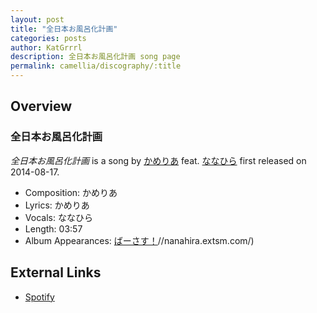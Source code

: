 ```yaml
---
layout: post
title: "全日本お風呂化計画"
categories: posts
author: KatGrrrl
description: 全日本お風呂化計画 song page
permalink: camellia/discography/:title
---
```


## Overview

### 全日本お風呂化計画

*全日本お風呂化計画* is a song by [かめりあ](/camellia) feat. [ななひら](#) first released on 2014-08-17.

* Composition: かめりあ
* Lyrics: かめりあ
* Vocals: ななひら
* Length: 03:57
* Album Appearances: [ばーさす！](/camellia/albums/Versus)//nanahira.extsm.com/)

## External Links

* [Spotify](https://open.spotify.com/track/6yl2lE3P1HgjGcg6TGhMNK?si=108c6ef2d58643a9)
